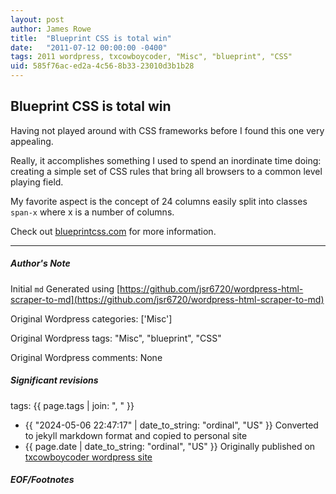 ```yaml
---
layout: post
author: James Rowe
title:  "Blueprint CSS is total win"
date:   "2011-07-12 00:00:00 -0400"
tags: 2011 wordpress, txcowboycoder, "Misc", "blueprint", "CSS"
uid: 585f76ac-ed2a-4c56-8b33-23010d3b1b28
---
```



## Blueprint CSS is total win


Having not played around with CSS frameworks before I found this one very appealing.


Really, it accomplishes something I used to spend an inordinate time doing: creating a simple set of CSS rules that bring all browsers to a common level playing field.


My favorite aspect is the concept of 24 columns easily split into classes `span-x` where x is a number of columns.


Check out [blueprintcss.com](http://www.blueprintcss.org/) for more information.




---

##### Author's Note

Initial `md` Generated using [https://github.com/jsr6720/wordpress-html-scraper-to-md](https://github.com/jsr6720/wordpress-html-scraper-to-md)

Original Wordpress categories: ['Misc']

Original Wordpress tags: "Misc", "blueprint", "CSS"

Original Wordpress comments: None

##### Significant revisions

tags: {{ page.tags | join: ", " }} <!-- todo move this somewhere -->

- {{ "2024-05-06 22:47:17" | date_to_string: "ordinal", "US" }} Converted to jekyll markdown format and copied to personal site
- {{ page.date | date_to_string: "ordinal", "US" }} Originally published on [txcowboycoder wordpress site](https://txcowboycoder.wordpress.com/2011/07/12/blueprint-css-is-total-win/)

##### EOF/Footnotes

